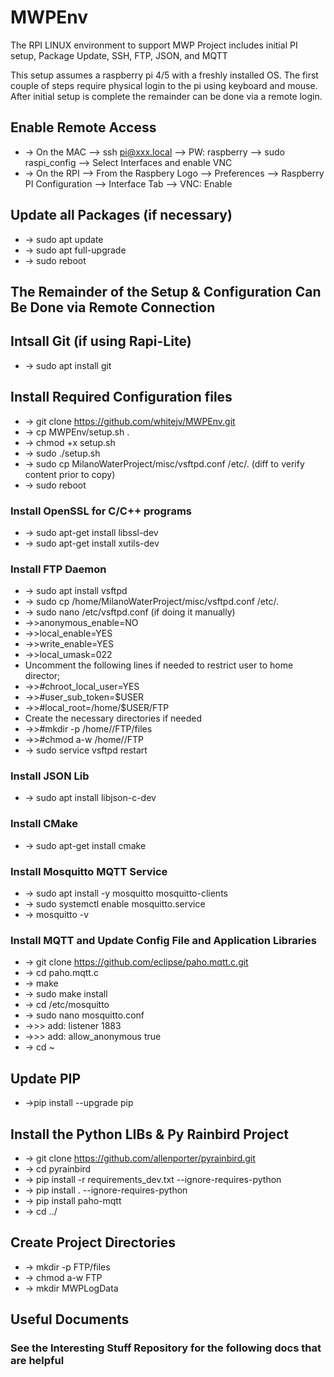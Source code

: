 # MWPEnv
The RPI LINUX environment to support MWP Project includes initial PI setup, Package Update, SSH, FTP, JSON, and MQTT

This setup assumes a raspberry pi 4/5 with a freshly installed OS. The first couple of steps require physical login to
the pi using keyboard and mouse. After initial setup is complete the remainder can be done via a remote login.

## Enable Remote Access
- -> On the MAC --> ssh pi@xxx.local --> PW: raspberry --> sudo raspi_config --> Select Interfaces and enable VNC
- -> On the RPI --> From the Raspbery Logo --> Preferences --> Raspberry PI Configuration --> Interface Tab --> VNC: Enable

## Update all Packages (if necessary)
- -> sudo apt update
- -> sudo apt full-upgrade
- -> sudo reboot

    
## The Remainder of the Setup & Configuration Can Be Done via Remote Connection 

## Intsall Git (if using Rapi-Lite)
- -> sudo apt install git

## Install Required Configuration files
- -> git clone https://github.com/whitejv/MWPEnv.git
- -> cp MWPEnv/setup.sh .
- -> chmod +x setup.sh
- -> sudo ./setup.sh
- -> sudo cp MilanoWaterProject/misc/vsftpd.conf /etc/. (diff to verify content prior to copy)
- -> sudo reboot

### Install OpenSSL for C/C++ programs

- -> sudo apt-get install libssl-dev
- -> sudo apt-get install xutils-dev

### Install FTP Daemon

- -> sudo apt install vsftpd
- -> sudo cp /home/MilanoWaterProject/misc/vsftpd.conf /etc/.
-   -> sudo nano /etc/vsftpd.conf (if doing it manually)
-    ->>anonymous_enable=NO
-    ->>local_enable=YES
-    ->>write_enable=YES
-    ->>local_umask=022
- Uncomment the following lines if needed to restrict user to home director;
-    ->>#chroot_local_user=YES
-    ->>#user_sub_token=$USER
-    ->>#local_root=/home/$USER/FTP
- Create the necessary directories if needed
-    ->>#mkdir -p /home/<user>/FTP/files
-    ->>#chmod a-w /home/<user>/FTP
- -> sudo service vsftpd restart

### Install JSON Lib

- -> sudo apt install libjson-c-dev

### Install CMake

- -> sudo apt-get install cmake

### Install Mosquitto MQTT Service

- -> sudo apt install -y mosquitto mosquitto-clients
- -> sudo systemctl enable mosquitto.service
- -> mosquitto -v

### Install MQTT and Update Config File and Application Libraries

- -> git clone https://github.com/eclipse/paho.mqtt.c.git
- -> cd paho.mqtt.c
- -> make
- -> sudo make install
- -> cd /etc/mosquitto
- -> sudo nano mosquitto.conf
- ->>> add: listener 1883
- ->>> add: allow_anonymous true
- -> cd ~

## Update PIP
- ->pip install --upgrade pip

## Install the Python LIBs & Py Rainbird Project
- -> git clone https://github.com/allenporter/pyrainbird.git
- -> cd pyrainbird
- -> pip install -r requirements_dev.txt --ignore-requires-python
- -> pip install . --ignore-requires-python
- -> pip install paho-mqtt
- -> cd ../

## Create Project Directories
- -> mkdir -p FTP/files
- -> chmod a-w FTP
- -> mkdir MWPLogData

## Useful Documents
### See the Interesting Stuff Repository for the following docs that are helpful
[
](https://github.com/whitejv/Interesting-Stuff/blob/main/Full%20Compute%20Module%204%20(Raspberry%20Pi)%20Setup%20_%20Imaging%20Guide.pdf)
